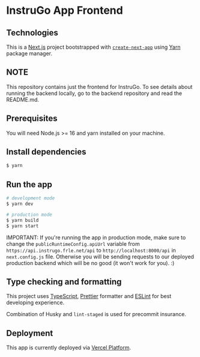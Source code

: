 # InstruGo App Frontend

## Technologies

This is a [Next.js](https://nextjs.org/) project bootstrapped with [`create-next-app`](https://nextjs.org/docs/api-reference/create-next-app) using [Yarn](https://yarnpkg.com/) package manager.

## NOTE

This repository contains just the frontend for InstruGo. To see details about running the backend locally, go to the backend repository and read the README.md.

## Prerequisites

You will need Node.js >= 16 and yarn installed on your machine.

## Install dependencies

```bash
$ yarn
```

## Run the app

```bash
# development mode
$ yarn dev

# production mode
$ yarn build
$ yarn start
```

IMPORTANT: If you're running the app in production mode, make sure to change the `publicRuntimeConfig.apiUrl` variable from `https://api.instrugo.frle.net/api` to `http://localhost:8000/api` in `next.config.js` file. Otherwise you will be sending requests to our deployed production backend which will be no good (it won't work for you). :)

## Type checking and formatting

This project uses [TypeScript](https://www.typescriptlang.org/), [Prettier](https://prettier.io/docs/en/index.html) formatter and [ESLint](https://eslint.org/docs/user-guide/getting-started) for best developing experience.

Combination of Husky and `lint-staged` is used for precommit insurance.

## Deployment

This app is currently deployed via [Vercel Platform](https://vercel.com/).
